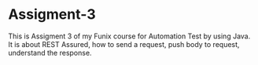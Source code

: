 # Assigment-3

This is Assigment 3 of my Funix course for Automation Test by using Java.
It is about REST Assured, how to send a request, push body to request, understand the response.
